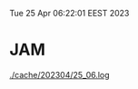 Tue 25 Apr 06:22:01 EEST 2023
# JAM
<a href='./cache/202304/25_06.log'>./cache/202304/25_06.log</a>
